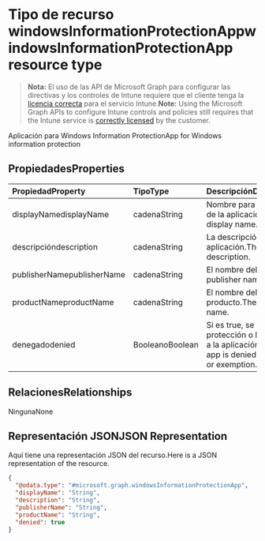 # <a name="windowsinformationprotectionapp-resource-type"></a><span data-ttu-id="11715-101">Tipo de recurso windowsInformationProtectionApp</span><span class="sxs-lookup"><span data-stu-id="11715-101">windowsInformationProtectionApp resource type</span></span>

> <span data-ttu-id="11715-102">**Nota:** El uso de las API de Microsoft Graph para configurar las directivas y los controles de Intune requiere que el cliente tenga la [licencia correcta](https://go.microsoft.com/fwlink/?linkid=839381) para el servicio Intune.</span><span class="sxs-lookup"><span data-stu-id="11715-102">**Note:** Using the Microsoft Graph APIs to configure Intune controls and policies still requires that the Intune service is [correctly licensed](https://go.microsoft.com/fwlink/?linkid=839381) by the customer.</span></span>

<span data-ttu-id="11715-103">Aplicación para Windows Information Protection</span><span class="sxs-lookup"><span data-stu-id="11715-103">App for Windows information protection</span></span>
## <a name="properties"></a><span data-ttu-id="11715-104">Propiedades</span><span class="sxs-lookup"><span data-stu-id="11715-104">Properties</span></span>
|<span data-ttu-id="11715-105">Propiedad</span><span class="sxs-lookup"><span data-stu-id="11715-105">Property</span></span>|<span data-ttu-id="11715-106">Tipo</span><span class="sxs-lookup"><span data-stu-id="11715-106">Type</span></span>|<span data-ttu-id="11715-107">Descripción</span><span class="sxs-lookup"><span data-stu-id="11715-107">Description</span></span>|
|:---|:---|:---|
|<span data-ttu-id="11715-108">displayName</span><span class="sxs-lookup"><span data-stu-id="11715-108">displayName</span></span>|<span data-ttu-id="11715-109">cadena</span><span class="sxs-lookup"><span data-stu-id="11715-109">String</span></span>|<span data-ttu-id="11715-110">Nombre para mostrar de la aplicación.</span><span class="sxs-lookup"><span data-stu-id="11715-110">App display name.</span></span>|
|<span data-ttu-id="11715-111">descripción</span><span class="sxs-lookup"><span data-stu-id="11715-111">description</span></span>|<span data-ttu-id="11715-112">cadena</span><span class="sxs-lookup"><span data-stu-id="11715-112">String</span></span>|<span data-ttu-id="11715-113">La descripción de la aplicación.</span><span class="sxs-lookup"><span data-stu-id="11715-113">The app's description.</span></span>|
|<span data-ttu-id="11715-114">publisherName</span><span class="sxs-lookup"><span data-stu-id="11715-114">publisherName</span></span>|<span data-ttu-id="11715-115">cadena</span><span class="sxs-lookup"><span data-stu-id="11715-115">String</span></span>|<span data-ttu-id="11715-116">El nombre del editor</span><span class="sxs-lookup"><span data-stu-id="11715-116">The publisher name</span></span>|
|<span data-ttu-id="11715-117">productName</span><span class="sxs-lookup"><span data-stu-id="11715-117">productName</span></span>|<span data-ttu-id="11715-118">cadena</span><span class="sxs-lookup"><span data-stu-id="11715-118">String</span></span>|<span data-ttu-id="11715-119">El nombre del producto.</span><span class="sxs-lookup"><span data-stu-id="11715-119">The product name.</span></span>|
|<span data-ttu-id="11715-120">denegado</span><span class="sxs-lookup"><span data-stu-id="11715-120">denied</span></span>|<span data-ttu-id="11715-121">Booleano</span><span class="sxs-lookup"><span data-stu-id="11715-121">Boolean</span></span>|<span data-ttu-id="11715-122">Si es true, se deniega la protección o la exención a la aplicación.</span><span class="sxs-lookup"><span data-stu-id="11715-122">If true, app is denied protection or exemption.</span></span>|

## <a name="relationships"></a><span data-ttu-id="11715-123">Relaciones</span><span class="sxs-lookup"><span data-stu-id="11715-123">Relationships</span></span>
<span data-ttu-id="11715-124">Ninguna</span><span class="sxs-lookup"><span data-stu-id="11715-124">None</span></span>
## <a name="json-representation"></a><span data-ttu-id="11715-125">Representación JSON</span><span class="sxs-lookup"><span data-stu-id="11715-125">JSON Representation</span></span>
<span data-ttu-id="11715-126">Aquí tiene una representación JSON del recurso.</span><span class="sxs-lookup"><span data-stu-id="11715-126">Here is a JSON representation of the resource.</span></span>
<!--{
  "blockType": "resource",
  "abstract": true,
  "@odata.type": "microsoft.graph.windowsInformationProtectionApp"
}-->
``` json
{
  "@odata.type": "#microsoft.graph.windowsInformationProtectionApp",
  "displayName": "String",
  "description": "String",
  "publisherName": "String",
  "productName": "String",
  "denied": true
}
```



